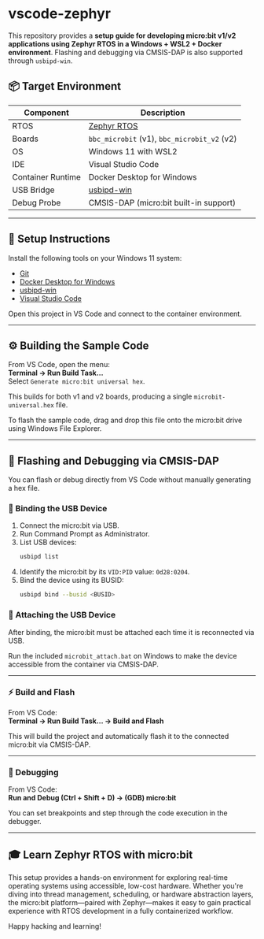 # vscode-zephyr

This repository provides a **setup guide for developing micro:bit v1/v2 applications using Zephyr RTOS in a Windows + WSL2 + Docker environment**. Flashing and debugging via CMSIS-DAP is also supported through `usbipd-win`.

## 📦 Target Environment

| Component         | Description                                                                 |
|-------------------|-----------------------------------------------------------------------------|
| RTOS              | [Zephyr RTOS](https://www.zephyrproject.org/)                               |
| Boards            | `bbc_microbit` (v1), `bbc_microbit_v2` (v2)                                 |
| OS                | Windows 11 with WSL2                                                        |
| IDE               | Visual Studio Code                                                          |
| Container Runtime | Docker Desktop for Windows                                                  |
| USB Bridge        | [usbipd-win](https://github.com/dorssel/usbipd-win)                         |
| Debug Probe       | CMSIS-DAP (micro:bit built-in support)                                      |

---

## 🔧 Setup Instructions

Install the following tools on your Windows 11 system:

- [Git](https://git-scm.com/)  
- [Docker Desktop for Windows](https://www.docker.com/products/docker-desktop/)  
- [usbipd-win](https://learn.microsoft.com/en-us/windows/wsl/connect-usb)  
- [Visual Studio Code](https://azure.microsoft.com/en-us/products/visual-studio-code)  

Open this project in VS Code and connect to the container environment.

---

## ⚙️ Building the Sample Code

From VS Code, open the menu:  
**Terminal → Run Build Task...**  
Select `Generate micro:bit universal hex`.

This builds for both v1 and v2 boards, producing a single `microbit-universal.hex` file.

To flash the sample code, drag and drop this file onto the micro:bit drive using Windows File Explorer.

---

## 🐞 Flashing and Debugging via CMSIS-DAP

You can flash or debug directly from VS Code without manually generating a hex file.

### 🔗 Binding the USB Device

1. Connect the micro:bit via USB.  
2. Run Command Prompt as Administrator.  
3. List USB devices:
   ```bash
   usbipd list
   ```
4. Identify the micro:bit by its `VID:PID` value: `0d28:0204`.  
5. Bind the device using its BUSID:
   ```bash
   usbipd bind --busid <BUSID>
   ```

### 📎 Attaching the USB Device

After binding, the micro:bit must be attached each time it is reconnected via USB.

Run the included `microbit_attach.bat` on Windows to make the device accessible from the container via CMSIS-DAP.

---

### ⚡ Build and Flash

From VS Code:  
**Terminal → Run Build Task... → Build and Flash**

This will build the project and automatically flash it to the connected micro:bit via CMSIS-DAP.

---

### 🧪 Debugging

From VS Code:  
**Run and Debug (Ctrl + Shift + D) → (GDB) micro:bit**

You can set breakpoints and step through the code execution in the debugger.

---

## 🎓 Learn Zephyr RTOS with micro:bit

This setup provides a hands-on environment for exploring real-time operating systems using accessible, low-cost hardware. Whether you're diving into thread management, scheduling, or hardware abstraction layers, the micro:bit platform—paired with Zephyr—makes it easy to gain practical experience with RTOS development in a fully containerized workflow.

Happy hacking and learning!
